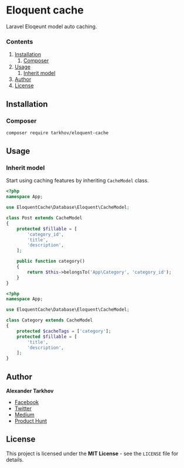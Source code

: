 # Eloquent cache

Laravel Eloqeunt model auto caching.

### Contents

1. [Installation](#installation)
   1. [Composer](#composer)
2. [Usage](#usage)
   1. [Inherit model](#inherit-model)
3. [Author](#author)
4. [License](#license)

## Installation

### Composer

```bash
composer require tarkhov/eloquent-cache
```

## Usage

### Inherit model

Start using caching features by inheriting `CacheModel` class.

```php
<?php
namespace App;

use EloquentCache\Database\Eloquent\CacheModel;

class Post extends CacheModel
{
    protected $fillable = [
        'category_id',
        'title',
        'description',
    ];

    public function category()
    {
        return $this->belongsTo('App\Category', 'category_id');
    }
}
```

```php
<?php
namespace App;

use EloquentCache\Database\Eloquent\CacheModel;

class Category extends CacheModel
{
    protected $cacheTags = ['category'];
    protected $fillable = [
        'title',
        'description',
    ];
}
```

## Author

**Alexander Tarkhov**

* [Facebook](https://www.facebook.com/alex.tarkhov)
* [Twitter](https://twitter.com/alextarkhov)
* [Medium](https://medium.com/@tarkhov)
* [Product Hunt](https://www.producthunt.com/@tarkhov)

## License

This project is licensed under the **MIT License** - see the `LICENSE` file for details.
